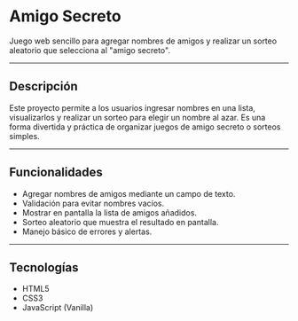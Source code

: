 # Amigo Secreto

Juego web sencillo para agregar nombres de amigos y realizar un sorteo aleatorio que selecciona al "amigo secreto".

---

## Descripción

Este proyecto permite a los usuarios ingresar nombres en una lista, visualizarlos y realizar un sorteo para elegir un nombre al azar. Es una forma divertida y práctica de organizar juegos de amigo secreto o sorteos simples.

---

## Funcionalidades

- Agregar nombres de amigos mediante un campo de texto.
- Validación para evitar nombres vacíos.
- Mostrar en pantalla la lista de amigos añadidos.
- Sorteo aleatorio que muestra el resultado en pantalla.
- Manejo básico de errores y alertas.

---

## Tecnologías

- HTML5
- CSS3
- JavaScript (Vanilla)
